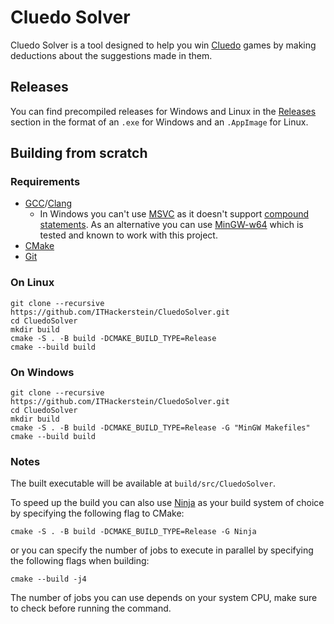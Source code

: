 # Cluedo Solver

Cluedo Solver is a tool designed to help you win [Cluedo](https://en.wikipedia.org/wiki/Cluedo) games by making deductions about the suggestions made in them.

## Releases

You can find precompiled releases for Windows and Linux in the [Releases](https://github.com/ITHackerstein/CluedoSolver/releases/) section in the format of an `.exe` for Windows and an `.AppImage` for Linux.

## Building from scratch

### Requirements

* [GCC](https://gcc.gnu.org)/[Clang](https://clang.llvm.org/)
	* In Windows you can't use [MSVC](https://visualstudio.microsoft.com/vs/features/cplusplus/) as it doesn't support [compound statements](https://gcc.gnu.org/onlinedocs/gcc/Statement-Exprs.html). As an alternative you can use [MinGW-w64](https://www.mingw-w64.org/) which is tested and known to work with this project.
* [CMake](https://cmake.org/)
* [Git](https://git-scm.com/)

### On Linux

```shell
git clone --recursive https://github.com/ITHackerstein/CluedoSolver.git
cd CluedoSolver
mkdir build
cmake -S . -B build -DCMAKE_BUILD_TYPE=Release
cmake --build build
```

### On Windows

```shell
git clone --recursive https://github.com/ITHackerstein/CluedoSolver.git
cd CluedoSolver
mkdir build
cmake -S . -B build -DCMAKE_BUILD_TYPE=Release -G "MinGW Makefiles"
cmake --build build
```

### Notes

The built executable will be available at `build/src/CluedoSolver`.

To speed up the build you can also use [Ninja](https://ninja-build.org/) as your build system of choice by specifying the following flag to CMake:
```shell
cmake -S . -B build -DCMAKE_BUILD_TYPE=Release -G Ninja
```
or you can specify the number of jobs to execute in parallel by specifying the following flags when building:
```shell
cmake --build -j4
```
The number of jobs you can use depends on your system CPU, make sure to check before running the command.
